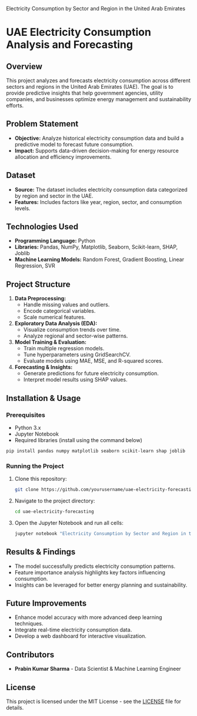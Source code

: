 Electricity Consumption by Sector and Region in the United Arab Emirates
# UAE Electricity Consumption Analysis and Forecasting

## Overview

This project analyzes and forecasts electricity consumption across different sectors and regions in the United Arab Emirates (UAE). The goal is to provide predictive insights that help government agencies, utility companies, and businesses optimize energy management and sustainability efforts.

## Problem Statement

- **Objective:** Analyze historical electricity consumption data and build a predictive model to forecast future consumption.
- **Impact:** Supports data-driven decision-making for energy resource allocation and efficiency improvements.

## Dataset

- **Source:** The dataset includes electricity consumption data categorized by region and sector in the UAE.
- **Features:** Includes factors like year, region, sector, and consumption levels.

## Technologies Used

- **Programming Language:** Python
- **Libraries:** Pandas, NumPy, Matplotlib, Seaborn, Scikit-learn, SHAP, Joblib
- **Machine Learning Models:** Random Forest, Gradient Boosting, Linear Regression, SVR

## Project Structure

1. **Data Preprocessing:**
   - Handle missing values and outliers.
   - Encode categorical variables.
   - Scale numerical features.
2. **Exploratory Data Analysis (EDA):**
   - Visualize consumption trends over time.
   - Analyze regional and sector-wise patterns.
3. **Model Training & Evaluation:**
   - Train multiple regression models.
   - Tune hyperparameters using GridSearchCV.
   - Evaluate models using MAE, MSE, and R-squared scores.
4. **Forecasting & Insights:**
   - Generate predictions for future electricity consumption.
   - Interpret model results using SHAP values.

## Installation & Usage

### Prerequisites

- Python 3.x
- Jupyter Notebook
- Required libraries (install using the command below)

```bash
pip install pandas numpy matplotlib seaborn scikit-learn shap joblib
```

### Running the Project

1. Clone this repository:
   ```bash
   git clone https://github.com/yourusername/uae-electricity-forecasting.git
   ```
2. Navigate to the project directory:
   ```bash
   cd uae-electricity-forecasting
   ```
3. Open the Jupyter Notebook and run all cells:
   ```bash
   jupyter notebook "Electricity Consumption by Sector and Region in the United Arab Emirates.ipynb"
   ```

## Results & Findings

- The model successfully predicts electricity consumption patterns.
- Feature importance analysis highlights key factors influencing consumption.
- Insights can be leveraged for better energy planning and sustainability.

## Future Improvements

- Enhance model accuracy with more advanced deep learning techniques.
- Integrate real-time electricity consumption data.
- Develop a web dashboard for interactive visualization.

## Contributors

- **Prabin Kumar Sharma** - Data Scientist & Machine Learning Engineer

## License

This project is licensed under the MIT License - see the [LICENSE](LICENSE) file for details.
